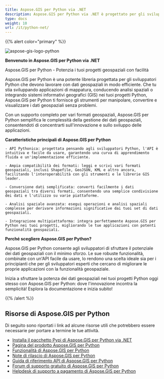 ```yaml
---
title: Aspose.GIS per Python via .NET
description: Aspose.GIS per Python via .NET è progettato per gli sviluppatori Python per semplificare il lavoro con i dati geospaziali archiviati in vari formati di file tra cui GDB, KML, Shapefile, ESRI, GEOJson, GeoTiff e altri. 
type: docs
weight: 10
url: /it/python-net/
---
```


{{% alert color="primary" %}}

![aspose-gis-logo-python](aspose-gis-for-python-via-net_1.png)

**Benvenuto in Aspose.GIS per Python via .NET**

Aspose.GIS per Python - Potenzia i tuoi progetti geospaziali con facilità

Aspose.GIS per Python è una potente libreria progettata per gli sviluppatori Python che devono lavorare con dati geospaziali in modo efficiente. Che tu stia sviluppando applicazioni di mappatura, conducendo analisi spaziali o integrando sistemi informativi geografici (GIS) nei tuoi progetti Python, Aspose.GIS per Python ti fornisce gli strumenti per manipolare, convertire e visualizzare i dati geospaziali senza problemi.

Con un supporto completo per vari formati geospaziali, Aspose.GIS per Python semplifica le complessità della gestione dei dati geospaziali, consentendoti di concentrarti sull'innovazione e sullo sviluppo delle applicazioni.

**Caratteristiche principali di Aspose.GIS per Python**

    - API Pythonica: progettata pensando agli sviluppatori Python, l'API è intuitiva e facile da usare, garantendo una curva di apprendimento fluida e un'implementazione efficiente.

    - Ampia compatibilità dei formati: leggi e scrivi vari formati geospaziali, inclusi Shapefile, GeoJSON, KML e altro ancora, facilitando l'interoperabilità con gli strumenti e le librerie GIS leader.

    - Conversione dati semplificata: converti facilmente i dati geospaziali tra diversi formati, consentendo una semplice condivisione dei dati e l'utilizzo su varie piattaforme.

    - Analisi spaziale avanzata: esegui operazioni e analisi spaziali complesse per derivare informazioni significative dai tuoi set di dati geospaziali.

    - Integrazione multipiattaforma: integra perfettamente Aspose.GIS per Python nei tuoi progetti, migliorando le tue applicazioni con potenti funzionalità geospaziali.

**Perché scegliere Aspose.GIS per Python?**

Aspose.GIS per Python consente agli sviluppatori di sfruttare il potenziale dei dati geospaziali con il minimo sforzo. Le sue robuste funzionalità, combinate con un'API facile da usare, lo rendono una scelta ideale sia per i principianti che per gli sviluppatori esperti che cercano di migliorare le proprie applicazioni con la funzionalità geospaziale.

Inizia a sfruttare la potenza dei dati geospaziali nei tuoi progetti Python oggi stesso con Aspose.GIS per Python: dove l'innovazione incontra la semplicità! Esplora la documentazione e inizia subito!

{{% /alert %}}

## **Risorse di Aspose.GIS per Python**

Di seguito sono riportati i link ad alcune risorse utili che potrebbero essere necessarie per portare a termine le tue attività.

- [Installa il pacchetto Pypi di Aspose.GIS per Python via .NET](https://pypi.org/project/aspose-gis/)
- [Pagina del prodotto Aspose.GIS per Python](https://products.aspose.com/gis/python-net/)
- [Funzionalità di Aspose.GIS per Python](/gis/python-net/features/)
- [Note di rilascio di Aspose.GIS per Python](https://releases.aspose.com/gis/python-net/release-notes/)
- [Guida di riferimento API di Aspose.GIS per Python](https://reference.aspose.com/gis/python-net)
- [Forum di supporto gratuito di Aspose.GIS per Python](https://forum.aspose.com/c/gis/33)
- [Helpdesk di supporto a pagamento di Aspose.GIS per Python](https://helpdesk.aspose.com/)
